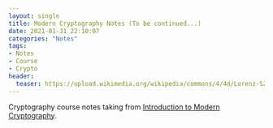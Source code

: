 ```yaml
---
layout: single
title: Modern Cryptography Notes (To be continued...)
date: 2021-01-31 22:10:07
categories: "Notes"
tags:
- Notes
- Course
- Crypto
header:
  teaser: https://upload.wikimedia.org/wikipedia/commons/4/4d/Lorenz-SZ42-2.jpg
---
```


Cryptography course notes taking from [Introduction to Modern Cryptography](http://www.cs.umd.edu/~jkatz/imc.html).
